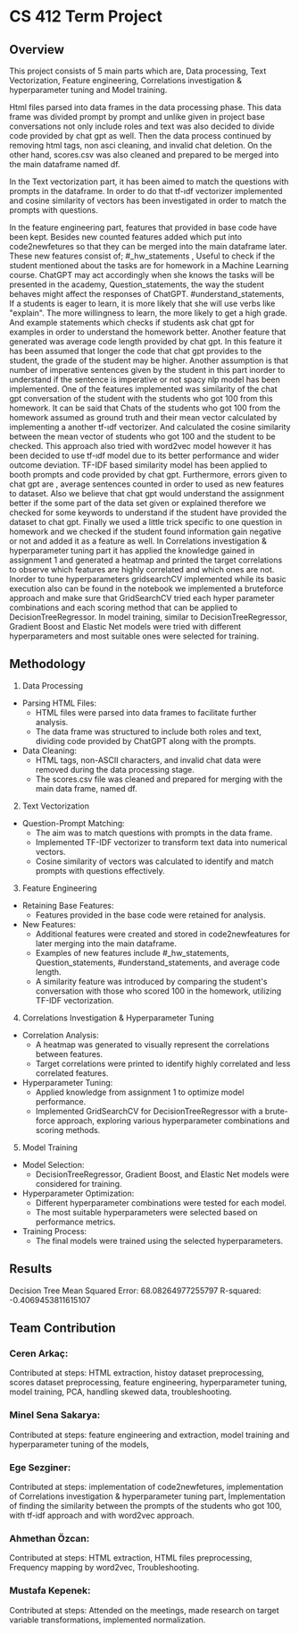 # CS 412 Term Project


## Overview
This project consists of 5 main parts which are, Data processing, Text Vectorization, Feature engineering, Correlations investigation & hyperparameter tuning and Model training. 

Html files parsed into data frames in the data processing phase. This data frame was divided prompt by prompt and unlike given in project base conversations not only include roles and text was also decided to divide code provided by chat gpt as well. 
Then the data process continued by removing html tags, non asci cleaning, and invalid chat deletion. On the other hand, scores.csv was also cleaned and prepared to be merged into the main dataframe named df.


In the Text vectorization part,  it has been aimed to match the questions with prompts in the dataframe. In order to do that tf-ıdf vectorizer implemented and cosine similarity of vectors has been investigated in order to match the prompts with questions.


In the feature engineering part, features that provided in base code have been kept. Besides new counted features added which put into code2newfetures so that they can be merged into the main dataframe later. These new features consist of; #_hw_statements , Useful to check if the student mentioned about the tasks are for homework in a Machine Learning course. ChatGPT may act accordingly when she knows the tasks will be presented in the academy, Question_statements, the way the student behaves might affect the responses of ChatGPT. #understand_statements, If a students is eager to learn, it is more likely that she will use verbs like "explain". The more willingness to learn, the more likely to get a high grade. And example statements which checks if students ask chat gpt for examples in order to understand the homework better. Another feature that generated was average code length provided by chat gpt. In this feature it has been assumed that longer the code that chat gpt provides to the student, the grade of the student may be higher. Another assumption is that number of imperative sentences given by the student in this part inorder to understand if the sentence is imperative or not spacy nlp model has been implemented. One of the features implemented was similarity of the chat gpt conversation of the student with the students who got 100 from this homework. It can be said that Chats of the students who got 100 from the homework assumed as ground truth and their mean vector calculated by implementing a another tf-ıdf vectorizer. And calculated the cosine similarity between the mean vector of students who got 100  and the student to be checked. This approach also tried with word2vec model however it has been decided to use tf-ıdf model due to its better performance and wider outcome deviation. TF-IDF based similarity  model has been applied to booth prompts and code provided by chat gpt. Furthermore, errors given to chat gpt are , average sentences counted in order to used as new features to dataset. Also we believe that chat gpt would understand the assignment better if the some part of the data set given or explained therefore we checked for some keywords to understand if the student have provided the dataset to chat gpt. Finally we used a little trick specific to one question in homework and we  checked if the student found information gain negative or not and added it as a feature as well.
In  Correlations investigation & hyperparameter tuning part it has applied the knowledge gained in assignment 1 and generated a heatmap and printed the target correlations to observe which features are highly correlated and which ones are not. Inorder to tune hyperparameters gridsearchCV implemented while its basic execution also can be found in the notebook we implemented a bruteforce approach and make sure that GridSearchCV tried each hyper parameter combinations and each scoring method that can be applied to DecisionTreeRegressor. In model training, similar to DecisionTreeRegressor, Gradient Boost and Elastic Net models were tried with different hyperparameters and most suitable ones were selected for training. 



## Methodology


1. Data Processing
* Parsing HTML Files:
   * HTML files were parsed into data frames to facilitate further analysis.
   * The data frame was structured to include both roles and text, dividing code provided by ChatGPT along with the prompts.
* Data Cleaning:
   * HTML tags, non-ASCII characters, and invalid chat data were removed during the data processing stage.
   * The scores.csv file was cleaned and prepared for merging with the main data frame, named df.
2. Text Vectorization
* Question-Prompt Matching:
   * The aim was to match questions with prompts in the data frame.
   * Implemented TF-IDF vectorizer to transform text data into numerical vectors.
   * Cosine similarity of vectors was calculated to identify and match prompts with questions effectively.
3. Feature Engineering
* Retaining Base Features:
   * Features provided in the base code were retained for analysis.
* New Features:
   * Additional features were created and stored in code2newfeatures for later merging into the main dataframe.
   * Examples of new features include #_hw_statements, Question_statements, #understand_statements, and average code length.
   * A similarity feature was introduced by comparing the student's conversation with those who scored 100 in the homework, utilizing TF-IDF vectorization.
4. Correlations Investigation & Hyperparameter Tuning
* Correlation Analysis:
   * A heatmap was generated to visually represent the correlations between features.
   * Target correlations were printed to identify highly correlated and less correlated features.
* Hyperparameter Tuning:
   * Applied knowledge from assignment 1 to optimize model performance.
   * Implemented GridSearchCV for DecisionTreeRegressor with a brute-force approach, exploring various hyperparameter combinations and scoring methods.
5. Model Training
* Model Selection:
   * DecisionTreeRegressor, Gradient Boost, and Elastic Net models were considered for training.
* Hyperparameter Optimization:
   * Different hyperparameter combinations were tested for each model.
   * The most suitable hyperparameters were selected based on performance metrics.
* Training Process:
   * The final models were trained using the selected hyperparameters.




## Results


Decision Tree
Mean Squared Error: 68.08264977255797
R-squared: -0.4069453811615107











## Team Contribution


### Ceren Arkaç:
  Contributed at steps: 
    HTML extraction,
    histoy dataset preprocessing,
    scores dataset preprocessing,
    feature engineering,
    hyperparameter tuning,
    model training,
    PCA,
    handling skewed data,
    troubleshooting.
### Minel Sena Sakarya:
  Contributed at steps:
    feature engineering and extraction,
    model training and hyperparameter tuning of the models,
### Ege Sezginer:
  Contributed at steps:
    implementation of code2newfetures,
    implementation of Correlations investigation & hyperparameter tuning part,
    İmplementation of finding the similarity between the prompts of the students who got 100, with tf-idf approach and with word2vec approach.  
### Ahmethan Özcan:
  Contributed at steps:
    HTML extraction,
    HTML files preprocessing,
    Frequency mapping by word2vec,
    Troubleshooting.
### Mustafa Kepenek:
  Contributed at steps:
    Attended on the meetings,
    made research on target variable transformations,
    implemented normalization.
